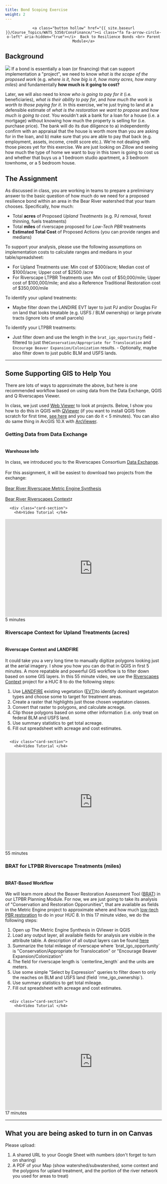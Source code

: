 ```yaml
---
title: Bond Scoping Exercise
weight: 2
---
```

<div  align="center">


	<a class="button hollow" href="{{ site.baseurl }}/Course_Topics/WATS_5350/ConsFinance/"><i class="fa fa-arrow-circle-o-left" aria-hidden="true"></i>  Back to Resilience Bonds <br> Parent Module</a>
 </div>

## Background

<img src="{{ site.baseurl }}/assets/images/howmuch.png" class="float-right"> If a bond is essentially a loan (or financing) that can support implementation a "project", we need to know _what is the scope of the proposed work_ (e.g. _where is it, how big is it, how many acres, how many miles_) and fundamentally **how much is it going to cost?** 

Later, we will also need to know  _who is going to pay for it_ (i.e. beneficiaries), _what is their ability to pay for_, and _how much the work is worth to those paying for it_. In this exercise, we're just trying to land at a defensible estimate of _what is the restoration we want to propose_ and _how much is going to cost_. You wouldn't ask a bank for a loan for a house (i.e. a mortgage) without knowing how much the property is selling for (i.e. purchase price). The bank will do its due diligence to a) independently confirm with an appraisal that the house is worth more than you are asking for in the loan, and b) make sure that you are able to pay that back (e.g. employment, assets, income, credit score etc.). We're not dealing with those pieces yet for this exercise. We are just looking on Zillow and seeing how much the type of home we want to buy in this town is going to cost us and whether that buys us a 1 bedroom studio apartment, a 3 bedroom townhome, or a 5 bedroom house. 

## The Assignment

As discussed in class, you are working in teams to prepare a preliminary answer to the basic question of how much do we need for a proposed resilience bond within an area in the Bear River watershed that your team chooses. Specifically, how much:

- Total **acres** of Proposed *Upland Treatments* (e.g. PJ removal, forest thinning, fuels treatments)
- Total **miles** of riverscape proposed for *Low-Tech PBR* treatments
- **Estimated Total Cost** of Proposed Actions (you can provide ranges and medians)

To support your analysis, please use the following assumptions on implementation costs to calculate ranges and medians in your table/spreadsheet:

- For Upland Treatments use: Min cost of $300/acre; Median cost of $1000/acre; Upper cost of $2500 /acre
- For Riverscape LTPBR Treatments use:  Min cost of $50,000/mile; Upper cost of $100,000/mile; and also a Reference Traditional Restoration cost of $350,000/mile

To identify your upland treatments:

- Maybe filter down the LANDIRE EVT layer to just PJ and/or Douglas Fir on land that looks treatable (e.g. USFS / BLM ownership) or large private tracts (ignore lots of small parcels)


To identify your LTPBR treatments: 
- Just filter down and use the length in the `brat_igo_opportunity` field - filtered to just the`Conservation/Appropriate for Translocation` and `Encourage Beaver Expansion/Colonization` results. - Optionally, maybe also filter down to just public BLM and USFS lands. 

-----
## Some Supporting GIS to Help You

There are lots of ways to approximate the above, but here is one recommended workflow based on using data from the Data Exchange, QGIS and Q Riverscapes Viewer.

In class, we just used [Web Viewer](https://viewer.riverscapes.net/software-help/help-web/) to look at projects. Below, I show you how to do this in QGIS with [QViewer](https://viewer.riverscapes.net/software-help/help-qgis/) (if you want to install QGIS from scratch for first time, [see here](https://qgis.org/download/) and you can do it < 5 minutes). You can also do same thing in ArcGIS 10.X with [ArcViewer](https://viewer.riverscapes.net/software-help/help-arc/).

### Getting Data from Data Exchange
<div class="row small-up-2 medium-up-2">
  <div class="column">
    <div class="card">
      <div class="card-section">
        <h4>Warehouse Info </h4>
In class, we introduced you to the Riverscapes Consortium <a href="https://data.riverscapes.net/">Data Exchange</a>.
<br><br>
For this assignment, it will be easiest to download two projects from the exchange:
<br><br>
<a href="https://data.riverscapes.net/p/212f1525-7083-4737-afe6-5b3c23e49830/">Bear River Riverscape Metric Engine Synthesis</a>
<br><br>
<a href="https://data.riverscapes.net/p/dd1318f8-2b3f-49b9-9323-ff007c327195/">Bear River Riverscapes Context</a>z
</div></div></div>
 <div class="column">
    <div class="card">


      <div class="card-section">
        <h4>Video Tutorial </h4>
<div class="responsive-embed"> 

<iframe width="560" height="315" src="https://www.youtube.com/embed/Xlg--J14JAE" title="YouTube video player" frameborder="0" allow="accelerometer; autoplay; clipboard-write; encrypted-media; gyroscope; picture-in-picture" allowfullscreen></iframe>
<br>

</div>
<i class="fa fa-clock-o" aria-hidden="true"></i>  5 minutes <i class="fa fa-youtube-play" aria-hidden="true"></i>  
</div></div></div></div>

### Riverscape Context for Upland Treatments (acres)
<div class="row small-up-2 medium-up-2">
  <div class="column">
    <div class="card">
      <div class="card-section">
        <h4>Riverscape Context and LANDFIRE</h4>
It could take you a very long time to manually digitize polygons looking just at the aerial imagery. I show you how you can do that in QGIS in first 5 minutes. A more repatable and powerful GIS workflow is to filter down based on some GIS layers. In this 55 minute video, we use the <a href="https://tools.riverscapes.xyz/rscontext/">Riverscapes Context</a> project for a HUC 8 to do the following steps:
<ol>
<li>Use <a href="https://landfire.gov">LANDFIRE</a> existing vegetation (<a href="https://landfire.gov/evt.php">EVT</a>)to identify dominant vegetaton types and choose some to target for treatment areas.</li>
<li>Create a raster that highlights just those chosen vegetaton classes.</li>
<li>Convert that raster to polygons, and calculate acreage.</li>
<li>Clip those polygons based on some other information (i.e. only treat on federal BLM and USFS land.</li>
<li>Use summary statistics to get total acreage.</li>
<li>Fill out spreadsheet with acreage and cost estimates.</li>
</ol>
</div></div></div>
 <div class="column">
    <div class="card">


      <div class="card-section">
        <h4>Video Tutorial </h4>
<div class="responsive-embed"> 

<iframe width="560" height="315" src="https://www.youtube.com/embed/9JX5u53NuDI" title="YouTube video player" frameborder="0" allow="accelerometer; autoplay; clipboard-write; encrypted-media; gyroscope; picture-in-picture" allowfullscreen></iframe>
<br>

</div>
<i class="fa fa-clock-o" aria-hidden="true"></i>  55 minutes <i class="fa fa-youtube-play" aria-hidden="true"></i>  
</div></div></div></div>


### BRAT for LTPBR Riverscape Treatments (miles)
<div class="row small-up-2 medium-up-2">
  <div class="column">
    <div class="card">
      <div class="card-section">
        <h4>BRAT-Based Workflow</h4>
We will learn more about the Beaver Restoration Assessment Tool (<a href="https://tools.riverscapes.net/brat/">BRAT</a>) in our LTPBR Planning Module. For now, we are just going to take its analysis of "Conservation and Restoration Opporunities", that are available as fields in the Metric Engine project to approximate where and how much <a href="http://lowtechpbr.restoration.usu.edu/">low-tech PBR restoration</a> to do in your HUC 8. In this 17 minute video, we do the following steps:
<ol>
<li>Open up The Metric Engine Synthesis in QViewer in QGIS</li>
<li>Load any output layer, all available fields for analysis are visible in the attribute table. A description of all output layers can be found <a href="https://tools.riverscapes.net/rme/">here</a></li>
<li>Summarize the total mileage of riverscape where `brat_igo_opportunity` is "Conservation/Appropriate for Translocation" or "Encourage Beaver Expansion/Colonization" </li>
<li>The field for riverscape length is `centerline_length` and the units are meters.
<li>Use some simple "Select by Expression" queries to filter down to only the reaches on BLM and USFS land (field `rme_igo_ownership`). </li>
<li>Use summary statistics to get total mileage.</li>
<li>Fill out spreadsheet with acreage and cost estimates.</li>
</ol>
</div></div></div>
 <div class="column">
    <div class="card">


      <div class="card-section">
        <h4>Video Tutorial </h4>
<div class="responsive-embed"> 
<iframe width="560" height="315" src="https://www.youtube.com/embed/l8uDiNT2DoY" title="YouTube video player" frameborder="0" allow="accelerometer; autoplay; clipboard-write; encrypted-media; gyroscope; picture-in-picture" allowfullscreen></iframe>
<br>

</div>
<i class="fa fa-clock-o" aria-hidden="true"></i>  17 minutes <i class="fa fa-youtube-play" aria-hidden="true"></i>  
</div></div></div></div>


---
## What you are being asked to turn in on Canvas

Please upload:

1. A shared URL to your Google Sheet with numbers (don't forget to turn on sharing)
2. A PDF of your Map (show watershed/subwatershed, some context and the polygons for upland treatment, and the portion of the river network you used for areas to treat)
